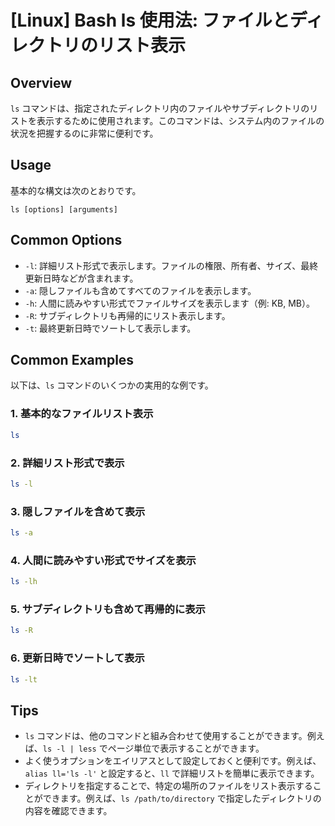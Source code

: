 # [Linux] Bash ls 使用法: ファイルとディレクトリのリスト表示

## Overview
`ls` コマンドは、指定されたディレクトリ内のファイルやサブディレクトリのリストを表示するために使用されます。このコマンドは、システム内のファイルの状況を把握するのに非常に便利です。

## Usage
基本的な構文は次のとおりです。

```
ls [options] [arguments]
```

## Common Options
- `-l`: 詳細リスト形式で表示します。ファイルの権限、所有者、サイズ、最終更新日時などが含まれます。
- `-a`: 隠しファイルも含めてすべてのファイルを表示します。
- `-h`: 人間に読みやすい形式でファイルサイズを表示します（例: KB, MB）。
- `-R`: サブディレクトリも再帰的にリスト表示します。
- `-t`: 最終更新日時でソートして表示します。

## Common Examples
以下は、`ls` コマンドのいくつかの実用的な例です。

### 1. 基本的なファイルリスト表示
```bash
ls
```

### 2. 詳細リスト形式で表示
```bash
ls -l
```

### 3. 隠しファイルを含めて表示
```bash
ls -a
```

### 4. 人間に読みやすい形式でサイズを表示
```bash
ls -lh
```

### 5. サブディレクトリも含めて再帰的に表示
```bash
ls -R
```

### 6. 更新日時でソートして表示
```bash
ls -lt
```

## Tips
- `ls` コマンドは、他のコマンドと組み合わせて使用することができます。例えば、`ls -l | less` でページ単位で表示することができます。
- よく使うオプションをエイリアスとして設定しておくと便利です。例えば、`alias ll='ls -l'` と設定すると、`ll` で詳細リストを簡単に表示できます。
- ディレクトリを指定することで、特定の場所のファイルをリスト表示することができます。例えば、`ls /path/to/directory` で指定したディレクトリの内容を確認できます。